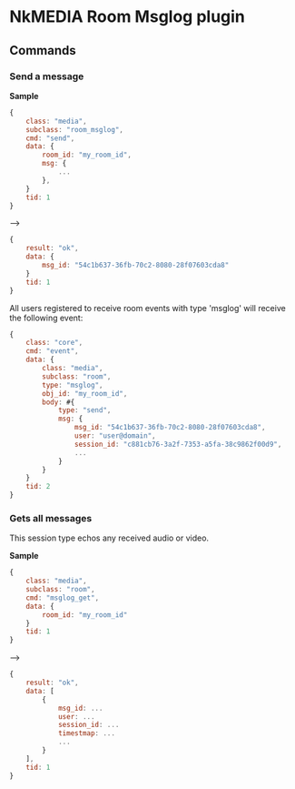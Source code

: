# NkMEDIA Room Msglog plugin


## Commands


### Send a message

**Sample**

```js
{
	class: "media",
	subclass: "room_msglog",
	cmd: "send",
	data: {
		room_id: "my_room_id",
		msg: {
			...
		},
	}
	tid: 1
}
```
-->
```js
{
	result: "ok",
	data: {
		msg_id: "54c1b637-36fb-70c2-8080-28f07603cda8"
	}
	tid: 1
}
```

All users registered to receive room events with type 'msglog' will receive the following event:

```js
{
	class: "core",
	cmd: "event",
	data: {
		class: "media",
		subclass: "room",
		type: "msglog",
		obj_id: "my_room_id",
		body: #{
			type: "send",
			msg: {
				msg_id: "54c1b637-36fb-70c2-8080-28f07603cda8",
				user: "user@domain",
				session_id: "c881cb76-3a2f-7353-a5fa-38c9862f00d9",
				...
			}
		}
	}
	tid: 2
}
```



### Gets all messages

This session type echos any received audio or video.

**Sample**

```js
{
	class: "media",
	subclass: "room",
	cmd: "msglog_get",
	data: {
		room_id: "my_room_id"
	}
	tid: 1
}
```
-->
```js
{
	result: "ok",
	data: [
		{
			msg_id: ...
			user: ...
			session_id: ...
			timestmap: ...
			...
		}
	],
	tid: 1
}
```
